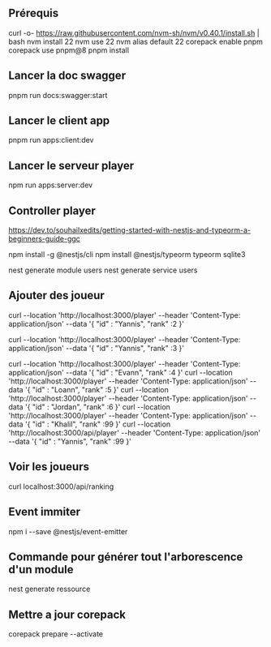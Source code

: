 ## Prérequis
curl -o- https://raw.githubusercontent.com/nvm-sh/nvm/v0.40.1/install.sh | bash
nvm install 22
nvm use 22
nvm alias default 22
corepack enable pnpm
corepack use pnpm@8
pnpm install


## Lancer la doc swagger
pnpm run docs:swagger:start

## Lancer le client app
pnpm run apps:client:dev

## Lancer le serveur player
npm run apps:server:dev


## Controller player
https://dev.to/souhailxedits/getting-started-with-nestjs-and-typeorm-a-beginners-guide-ggc

npm install -g @nestjs/cli
npm install @nestjs/typeorm typeorm sqlite3

nest generate module users
nest generate service users


## Ajouter des joueur
curl --location 'http://localhost:3000/player' --header 'Content-Type: application/json' --data '{
    "id" : "Yannis",
    "rank" :2
}'

curl --location 'http://localhost:3000/player' --header 'Content-Type: application/json' --data '{
    "id" : "Yannis",
    "rank" :3
}'

curl --location 'http://localhost:3000/player' --header 'Content-Type: application/json' --data '{
    "id" : "Evann",
    "rank" :4
}'
curl --location 'http://localhost:3000/player' --header 'Content-Type: application/json' --data '{
    "id" : "Loann",
    "rank" :5
}'
curl --location 'http://localhost:3000/player' --header 'Content-Type: application/json' --data '{
    "id" : "Jordan",
    "rank" :6
}'
curl --location 'http://localhost:3000/player' --header 'Content-Type: application/json' --data '{
    "id" : "Khalil",
    "rank" :99
}'
curl --location 'http://localhost:3000/api/player' --header 'Content-Type: application/json' --data '{
    "id" : "Yannis",
    "rank" :99
}'


## Voir les joueurs
curl localhost:3000/api/ranking

## Event immiter
npm i --save @nestjs/event-emitter

## Commande pour générer tout l'arborescence d'un module
nest generate ressource <nom>

## Mettre a jour corepack
corepack prepare --activate